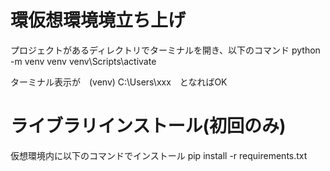 # 環仮想環境境立ち上げ
プロジェクトがあるディレクトリでターミナルを開き、以下のコマンド
python -m venv venv
venv\Scripts\activate

ターミナル表示が　(venv) C:\Users\xxx　となればOK

# ライブラリインストール(初回のみ)
仮想環境内に以下のコマンドでインストール
pip install -r requirements.txt